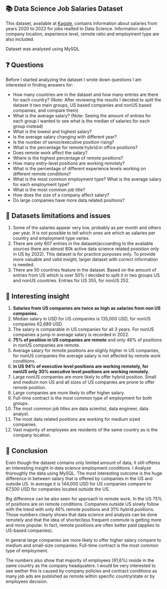## 📚 Data Science Job Salaries Dataset
This dataset, available at [Kaggle](https://www.kaggle.com/datasets/ruchi798/data-science-job-salaries), contains information about salaries from years 2020 to 2022 for jobs realted to Data Science. Information about company location, experience level, remote ratio and employment type are also included. 

Dataset was analysed using MySQL.

## ❓ Questions

  Before I started analyzing the dataset I wrote down questions I am interested in finding answers for:
  - How many countries are in the dataset and how many entries are there for each country?
    (Note: After reviewing the results I decided to split the dataset it two main groups, US based companies and nonUS based companies, and compare them)
  - What is the average salary? 
    (Note: Seeing the amount of entries for each group I wanted to see what is the median of salaries for each group instead)
  - What is the lowest and highest salary?
  - Is the average salary changing with different year?
  - Is the number of senior/executive position rising?
  - What is the percentage for remote:hybrid:in office positions? 
  - Does remote work affect the salary?
  - Where is the highest percentage of remote positions?
  - How many entry-level positions are working remotely?
  - What is the percentage of different experience levels working on different remote conditions? 
  - What is the most common employment type? What is the average salary for each employment type?
  - What is the most common job title?
  - How does the size of a company affect salary?
  - Do large companies have more data related positions?

## 🚩 Datasets limitations and issues
1. Some of the salaries appear very low, probably as per month and others per year. It is not possible to tell which ones are which as salaries per country and employment type varies.
2. There are only 607 entries in the dataset(accoarding to the available sources there are almost 80k active data science related posistion only in US by 2022). This dataset is for practice purposes only. To provide more valuable and valid insight, larger dataset with correct information is needed.
3. There are 50 countries feature in the dataset. Based on the amount of entries from US which is over 50% I decided to split it in two groups US and nonUS countries. Entries for US 355, for nonUS 252. 

## 💭 Interesting insight
1. **Salaries from US companies are twice as high as salaries from non US companies.**
2. Median salary in USD for US companies is 135,000 USD, for nonUS companies 62,689 USD.
3. The salary is comparable in US companies for all 3 years. For nonUS companies a jump in average salary is recorded in 2022.
4. **75% of position in US companies are remote** and only 46% of positions in nonUS companies are remote.
5. Average salary for remote positions are slighly higher in US companies, for nonUS companies the average salary is not affected by remote work conditions.
7. **In US 94% of executive level positions are working remotely, for nonUS only 30% executive level positions are working remotely.**
8. Large nonUS companies are more likely to offer hybrid position. Small and medium non US and all sizes of US companies are prone to offer remote position.
10. Large companies are more likely to offer higher salary.
11. Full-time contract is the most common type of employment for both groups.
12. The most common job titles are data scientist, data engineer, data analyst.
13. The most data related positions are working for medium sized companies. 
14. Vast majority of employees are residents of the same country as is the company location.

## 🎯 Conclusion
Even though the dataset contains only limited amount of data, it still offeres an interesting insight in data science employment conditions. I Analyze thoroughly the data using MySQL. The most interesting outcome is the huge difference in between salary that is offered by companies in the US and outside US. In average it is 144,000 USD for US companies compare to 67,500 USD for companies located outside the US. 

Big difference can be also seen for approach to remote work. In the US 75% of positions are on remote conditions. Companies outside US slowly follow with the trend with only 46% remote positions and 31% hybrid positions. Those numbers clearly shows that data science and analysis can be done remotely and that the idea of shorter/less frequent commute is getting more and more popular. In fact, remote positions are often better paid (applies to US-based companies).

In general large companies are more likely to offer higher salary compare to medium and small-size companies. Full-time contract is the most common type of employment.

The numbers also show that majority of employees (91,6%) reside in the same country as the company headquaters. I would be very interested to see wether this is caused by company policies and contract conditions as many job ads are published as remote within specific country/state or by employees decision.
